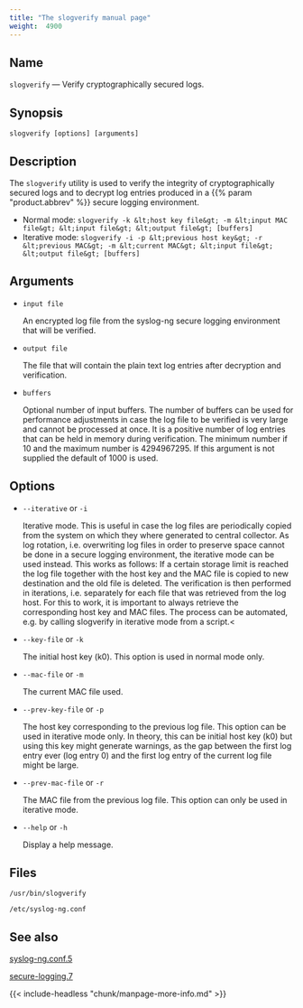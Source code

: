 ```yaml
---
title: "The slogverify manual page"
weight:  4900
---
```

<!-- DISCLAIMER: This file is based on the syslog-ng Open Source Edition documentation https://github.com/balabit/syslog-ng-ose-guides/commit/2f4a52ee61d1ea9ad27cb4f3168b95408fddfdf2 and is used under the terms of The syslog-ng Open Source Edition Documentation License. The file has been modified by Axoflow. -->

<span id="slogverify.1"></span>

## Name

`slogverify` — Verify cryptographically secured logs.

## Synopsis

`slogverify [options] [arguments]`

## Description

The `slogverify` utility is used to verify the integrity of cryptographically secured logs and to decrypt log entries produced in a {{% param "product.abbrev" %}} secure logging environment.

- Normal mode: `slogverify -k &lt;host key file&gt; -m &lt;input MAC file&gt; &lt;input file&gt; &lt;output file&gt; [buffers]`
- Iterative mode: `slogverify -i -p &lt;previous host key&gt; -r &lt;previous MAC&gt; -m &lt;current MAC&gt; &lt;input file&gt; &lt;output file&gt; [buffers]`

## Arguments

- `input file`

    An encrypted log file from the syslog-ng secure logging environment that will be verified.

- `output file`

    The file that will contain the plain text log entries after decryption and verification.

- `buffers`

    Optional number of input buffers. The number of buffers can be used for performance adjustments in case the log file to be verified is very large and cannot be processed at once. It is a positive number of log entries that can be held in memory during verification. The minimum number if 10 and the maximum number is 4294967295. If this argument is not supplied the default of 1000 is used.

## Options

- `--iterative` or `-i`

    Iterative mode. This is useful in case the log files are periodically copied from the system on which they where generated to central collector. As log rotation, i.e. overwriting log files in order to preserve space cannot be done in a secure logging environment, the iterative mode can be used instead. This works as follows: If a certain storage limit is reached the log file together with the host key and the MAC file is copied to new destination and the old file is deleted. The verification is then performed in iterations, i.e. separately for each file that was retrieved from the log host. For this to work, it is important to always retrieve the corresponding host key and MAC files. The process can be automated, e.g. by calling slogverify in iterative mode from a script.<

- `--key-file` or `-k`

    The initial host key (k0). This option is used in normal mode only.

- `--mac-file` or `-m`

    The current MAC file used.

- `--prev-key-file` or `-p`

    The host key corresponding to the previous log file. This option can be used in iterative mode only. In theory, this can be initial host key (k0) but using this key might generate warnings, as the gap between the first log entry ever (log entry 0) and the first log entry of the current log file might be large.

- `--prev-mac-file` or `-r`

    The MAC file from the previous log file. This option can only be used in iterative mode.

- `--help` or `-h`

    Display a help message.

## Files

`/usr/bin/slogverify`

`/etc/syslog-ng.conf`

## See also

[syslog-ng.conf.5](https://axoflow.com/docs/axosyslog-core/app-man-syslog-ng/syslog-ng.conf.5/)

[secure-logging.7](https://axoflow.com/docs/axosyslog-core/app-man-syslog-ng/secure-logging.7/)

{{< include-headless "chunk/manpage-more-info.md" >}}
